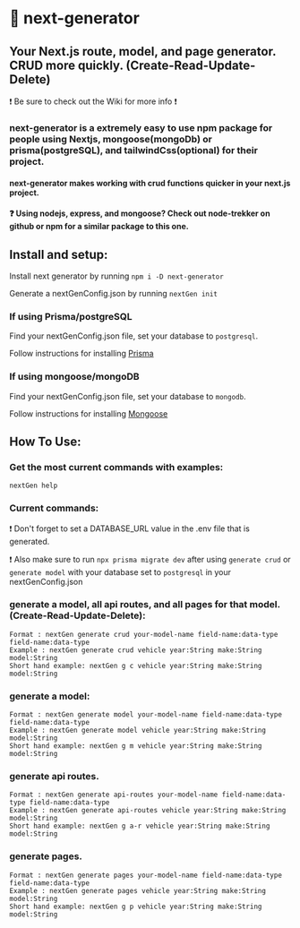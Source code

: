 # :rocket: next-generator

## Your Next.js route, model, and page generator. CRUD more quickly. (Create-Read-Update-Delete)
:heavy_exclamation_mark: Be sure to check out the Wiki for more info :heavy_exclamation_mark:

### next-generator is a extremely easy to use npm package for people using Nextjs, mongoose(mongoDb) or prisma(postgreSQL), and tailwindCss(optional) for their project.

#### next-generator makes working with crud functions quicker in your next.js project.

#### ❓ Using nodejs, express, and mongoose? Check out node-trekker on github or npm for a similar package to this one.

## Install and setup:

Install next generator by running `npm i -D next-generator`

Generate a nextGenConfig.json by running `nextGen init`

### If using Prisma/postgreSQL
Find your nextGenConfig.json file, set your database to `postgresql`.

Follow instructions for installing [Prisma](https://www.prisma.io/docs/getting-started)

### If using mongoose/mongoDB
Find your nextGenConfig.json file, set your database to `mongodb`.

Follow instructions for installing [Mongoose](https://mongoosejs.com/)

## How To Use:

### Get the most current commands with examples:

`nextGen help`

### Current commands:

:heavy_exclamation_mark: Don't forget to set a DATABASE_URL value in the .env file that is generated.

:heavy_exclamation_mark: Also make sure to run `npx prisma migrate dev` after using `generate crud` or `generate model` with your database set to `postgresql` in your nextGenConfig.json

### generate a model, all api routes, and all pages for that model. (Create-Read-Update-Delete):

```
Format : nextGen generate crud your-model-name field-name:data-type field-name:data-type
Example : nextGen generate crud vehicle year:String make:String model:String
Short hand example: nextGen g c vehicle year:String make:String model:String
```

### generate a model:

```
Format : nextGen generate model your-model-name field-name:data-type field-name:data-type
Example : nextGen generate model vehicle year:String make:String model:String
Short hand example: nextGen g m vehicle year:String make:String model:String
```

### generate api routes.

```
Format : nextGen generate api-routes your-model-name field-name:data-type field-name:data-type
Example : nextGen generate api-routes vehicle year:String make:String model:String
Short hand example: nextGen g a-r vehicle year:String make:String model:String
```

### generate pages.

```
Format : nextGen generate pages your-model-name field-name:data-type field-name:data-type
Example : nextGen generate pages vehicle year:String make:String model:String
Short hand example: nextGen g p vehicle year:String make:String model:String
```
